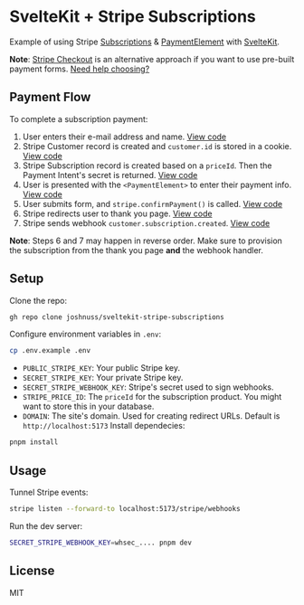 # SvelteKit + Stripe Subscriptions

Example of using Stripe [Subscriptions](https://stripe.com/docs/api/subscriptions) & [PaymentElement](https://stripe.com/docs/payments/payment-element) with [SvelteKit](https://kit.svelte.dev).

**Note**: [Stripe Checkout](https://stripe.com/payments/checkout) is an alternative approach if you want to use pre-built payment forms. [Need help choosing?](https://dev.to/stripe/making-sense-of-stripe-checkout-payment-links-and-the-payment-element-23o5)

## Payment Flow

To complete a subscription payment:

1. User enters their e-mail address and name. [View code](https://github.com/joshnuss/sveltekit-stripe-subscriptions/blob/main/src/routes/checkout/%2Bpage.svelte)
2. Stripe Customer record is created and `customer.id` is stored in a cookie. [View code](https://github.com/joshnuss/sveltekit-stripe-subscriptions/blob/main/src/routes/checkout/%2Bpage.server.js)
3. Stripe Subscription record is created based on a `priceId`. Then the Payment Intent's secret is returned. [View code](https://github.com/joshnuss/sveltekit-stripe-subscriptions/blob/main/src/routes/checkout/payment/%2Bpage.server.js)
4. User is presented with the `<PaymentElement>` to enter their payment info. [View code](https://github.com/joshnuss/sveltekit-stripe-subscriptions/blob/820c9ae025caf5c34a6bc1e725eefa87d64e576d/src/routes/checkout/payment/%2Bpage.svelte#L40-L46)
5. User submits form, and `stripe.confirmPayment()` is called. [View code](https://github.com/joshnuss/sveltekit-stripe-subscriptions/blob/820c9ae025caf5c34a6bc1e725eefa87d64e576d/src/routes/checkout/payment/%2Bpage.svelte#L21-L27)
6. Stripe redirects user to thank you page. [View code](https://github.com/joshnuss/sveltekit-stripe-subscriptions/blob/main/src/routes/checkout/complete/%2Bpage.server.js)
7. Stripe sends webhook `customer.subscription.created`. [View code](https://github.com/joshnuss/sveltekit-stripe-subscriptions/blob/main/src/routes/stripe/webhooks/%2Bserver.js)

**Note**: Steps 6 and 7 may happen in reverse order. Make sure to provision the subscription from the thank you page **and** the webhook handler.

## Setup

Clone the repo:

```sh
gh repo clone joshnuss/sveltekit-stripe-subscriptions
```

Configure environment variables in `.env`:

```sh
cp .env.example .env
```

- `PUBLIC_STRIPE_KEY`: Your public Stripe key.
- `SECRET_STRIPE_KEY`: Your private Stripe key.
- `SECRET_STRIPE_WEBHOOK_KEY`: Stripe's secret used to sign webhooks.
- `STRIPE_PRICE_ID`: The `priceId` for the subscription product. You might want to store this in your database.
- `DOMAIN`: The site's domain. Used for creating redirect URLs. Default is `http://localhost:5173`
  Install dependecies:

```sh
pnpm install
```

## Usage

Tunnel Stripe events:

```sh
stripe listen --forward-to localhost:5173/stripe/webhooks
```

Run the dev server:

```sh
SECRET_STRIPE_WEBHOOK_KEY=whsec_.... pnpm dev
```

## License

MIT
